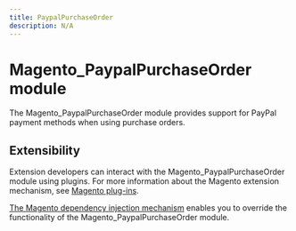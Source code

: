 ```yaml
---
title: PaypalPurchaseOrder
description: N/A
---
```


# Magento_PaypalPurchaseOrder module

The Magento_PaypalPurchaseOrder module provides support for PayPal payment methods when using purchase orders.

## Extensibility

Extension developers can interact with the Magento_PaypalPurchaseOrder module using plugins. For more information about the Magento extension mechanism, see [Magento plug-ins](https://developer.adobe.com/commerce/php/development/components/plugins/).

[The Magento dependency injection mechanism](https://developer.adobe.com/commerce/php/development/components/dependency-injection/) enables you to override the functionality of the Magento_PaypalPurchaseOrder module.
